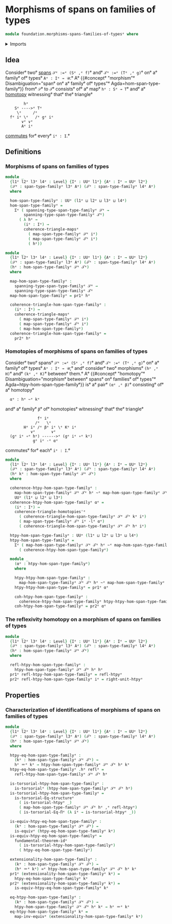 # Morphisms of spans on families of types

```agda
module foundation.morphisms-spans-families-of-typesᵉ where
```

<details><summary>Imports</summary>

```agda
open import foundation.commuting-triangles-of-homotopiesᵉ
open import foundation.dependent-pair-typesᵉ
open import foundation.equality-dependent-function-typesᵉ
open import foundation.fundamental-theorem-of-identity-typesᵉ
open import foundation.homotopy-inductionᵉ
open import foundation.spans-families-of-typesᵉ
open import foundation.structure-identity-principleᵉ
open import foundation.universe-levelsᵉ
open import foundation.whiskering-homotopies-compositionᵉ

open import foundation-core.commuting-triangles-of-mapsᵉ
open import foundation-core.equivalencesᵉ
open import foundation-core.homotopiesᵉ
open import foundation-core.identity-typesᵉ
open import foundation-core.torsorial-type-familiesᵉ
```

</details>

## Idea

Considerᵉ twoᵉ [spans](foundation.spans-families-of-types.mdᵉ) `𝒮ᵉ :=ᵉ (Sᵉ ,ᵉ f)`ᵉ andᵉ
`𝒯ᵉ :=ᵉ (Tᵉ ,ᵉ g)`ᵉ onᵉ aᵉ familyᵉ ofᵉ typesᵉ `Aᵉ : Iᵉ → 𝒰`.ᵉ Aᵉ
{{#conceptᵉ "morphism"ᵉ Disambiguation="spanᵉ onᵉ aᵉ familyᵉ ofᵉ types"ᵉ Agda=hom-span-type-familyᵉ}}
fromᵉ `𝒮`ᵉ to `𝒯`ᵉ consistsᵉ ofᵉ aᵉ mapᵉ `hᵉ : Sᵉ → T`ᵉ andᵉ aᵉ
[homotopy](foundation-core.homotopies.mdᵉ) witnessingᵉ thatᵉ theᵉ triangleᵉ

```text
        hᵉ
    Sᵉ ---->ᵉ Tᵉ
     \ᵉ     /ᵉ
  fᵉ iᵉ \ᵉ   /ᵉ gᵉ iᵉ
       ∨ᵉ ∨ᵉ
       Aᵉ iᵉ
```

[commutes](foundation-core.commuting-triangles-of-maps.mdᵉ) forᵉ everyᵉ `iᵉ : I`.ᵉ

## Definitions

### Morphisms of spans on families of types

```agda
module _
  {l1ᵉ l2ᵉ l3ᵉ l4ᵉ : Level} {Iᵉ : UUᵉ l1ᵉ} {Aᵉ : Iᵉ → UUᵉ l2ᵉ}
  (𝒮ᵉ : span-type-familyᵉ l3ᵉ Aᵉ) (𝒯ᵉ : span-type-familyᵉ l4ᵉ Aᵉ)
  where

  hom-span-type-familyᵉ : UUᵉ (l1ᵉ ⊔ l2ᵉ ⊔ l3ᵉ ⊔ l4ᵉ)
  hom-span-type-familyᵉ =
    Σᵉ ( spanning-type-span-type-familyᵉ 𝒮ᵉ →
        spanning-type-span-type-familyᵉ 𝒯ᵉ)
      ( λ hᵉ →
        (iᵉ : Iᵉ) →
        coherence-triangle-mapsᵉ
          ( map-span-type-familyᵉ 𝒮ᵉ iᵉ)
          ( map-span-type-familyᵉ 𝒯ᵉ iᵉ)
          ( hᵉ))

module _
  {l1ᵉ l2ᵉ l3ᵉ l4ᵉ : Level} {Iᵉ : UUᵉ l1ᵉ} {Aᵉ : Iᵉ → UUᵉ l2ᵉ}
  (𝒮ᵉ : span-type-familyᵉ l3ᵉ Aᵉ) (𝒯ᵉ : span-type-familyᵉ l4ᵉ Aᵉ)
  (hᵉ : hom-span-type-familyᵉ 𝒮ᵉ 𝒯ᵉ)
  where

  map-hom-span-type-familyᵉ :
    spanning-type-span-type-familyᵉ 𝒮ᵉ →
    spanning-type-span-type-familyᵉ 𝒯ᵉ
  map-hom-span-type-familyᵉ = pr1ᵉ hᵉ

  coherence-triangle-hom-span-type-familyᵉ :
    (iᵉ : Iᵉ) →
    coherence-triangle-mapsᵉ
      ( map-span-type-familyᵉ 𝒮ᵉ iᵉ)
      ( map-span-type-familyᵉ 𝒯ᵉ iᵉ)
      ( map-hom-span-type-familyᵉ)
  coherence-triangle-hom-span-type-familyᵉ =
    pr2ᵉ hᵉ
```

### Homotopies of morphisms of spans on families of types

Considerᵉ twoᵉ spansᵉ `𝒮ᵉ :=ᵉ (Sᵉ ,ᵉ f)`ᵉ andᵉ `𝒯ᵉ :=ᵉ (Tᵉ ,ᵉ g)`ᵉ onᵉ aᵉ familyᵉ ofᵉ typesᵉ
`Aᵉ : Iᵉ → 𝒰`,ᵉ andᵉ considerᵉ twoᵉ morphismsᵉ `(hᵉ ,ᵉ H)`ᵉ andᵉ `(kᵉ ,ᵉ K)`ᵉ betweenᵉ them.ᵉ Aᵉ
{{#conceptᵉ "homotopy"ᵉ Disambiguation="morphismᵉ betweenᵉ spansᵉ onᵉ familiesᵉ ofᵉ types"ᵉ Agda=htpy-hom-span-type-familyᵉ}}
isᵉ aᵉ pairᵉ `(αᵉ ,ᵉ β)`ᵉ consistingᵉ ofᵉ aᵉ homotopyᵉ

```text
  αᵉ : hᵉ ~ᵉ kᵉ
```

andᵉ aᵉ familyᵉ `β`ᵉ ofᵉ homotopiesᵉ witnessingᵉ thatᵉ theᵉ triangleᵉ

```text
              fᵉ iᵉ
             /ᵉ   \ᵉ
        Hᵉ iᵉ /ᵉ βᵉ iᵉ \ᵉ Kᵉ iᵉ
           ∨ᵉ       ∨ᵉ
  (gᵉ iᵉ ∘ᵉ hᵉ) ------>ᵉ (gᵉ iᵉ ∘ᵉ kᵉ)
            gᵉ iᵉ ·ᵉ αᵉ
```

commutesᵉ forᵉ eachᵉ `iᵉ : I`.ᵉ

```agda
module _
  {l1ᵉ l2ᵉ l3ᵉ l4ᵉ : Level} {Iᵉ : UUᵉ l1ᵉ} {Aᵉ : Iᵉ → UUᵉ l2ᵉ}
  (𝒮ᵉ : span-type-familyᵉ l3ᵉ Aᵉ) (𝒯ᵉ : span-type-familyᵉ l4ᵉ Aᵉ)
  (hᵉ kᵉ : hom-span-type-familyᵉ 𝒮ᵉ 𝒯ᵉ)
  where

  coherence-htpy-hom-span-type-familyᵉ :
    map-hom-span-type-familyᵉ 𝒮ᵉ 𝒯ᵉ hᵉ ~ᵉ map-hom-span-type-familyᵉ 𝒮ᵉ 𝒯ᵉ kᵉ →
    UUᵉ (l1ᵉ ⊔ l2ᵉ ⊔ l3ᵉ)
  coherence-htpy-hom-span-type-familyᵉ αᵉ =
    (iᵉ : Iᵉ) →
    coherence-triangle-homotopies'ᵉ
      ( coherence-triangle-hom-span-type-familyᵉ 𝒮ᵉ 𝒯ᵉ kᵉ iᵉ)
      ( map-span-type-familyᵉ 𝒯ᵉ iᵉ ·lᵉ αᵉ)
      ( coherence-triangle-hom-span-type-familyᵉ 𝒮ᵉ 𝒯ᵉ hᵉ iᵉ)

  htpy-hom-span-type-familyᵉ : UUᵉ (l1ᵉ ⊔ l2ᵉ ⊔ l3ᵉ ⊔ l4ᵉ)
  htpy-hom-span-type-familyᵉ =
    Σᵉ ( map-hom-span-type-familyᵉ 𝒮ᵉ 𝒯ᵉ hᵉ ~ᵉ map-hom-span-type-familyᵉ 𝒮ᵉ 𝒯ᵉ kᵉ)
      ( coherence-htpy-hom-span-type-familyᵉ)

  module _
    (αᵉ : htpy-hom-span-type-familyᵉ)
    where

    htpy-htpy-hom-span-type-familyᵉ :
      map-hom-span-type-familyᵉ 𝒮ᵉ 𝒯ᵉ hᵉ ~ᵉ map-hom-span-type-familyᵉ 𝒮ᵉ 𝒯ᵉ kᵉ
    htpy-htpy-hom-span-type-familyᵉ = pr1ᵉ αᵉ

    coh-htpy-hom-span-type-familyᵉ :
      coherence-htpy-hom-span-type-familyᵉ htpy-htpy-hom-span-type-familyᵉ
    coh-htpy-hom-span-type-familyᵉ = pr2ᵉ αᵉ
```

### The reflexivity homotopy on a morphism of spans on families of types

```agda
module _
  {l1ᵉ l2ᵉ l3ᵉ l4ᵉ : Level} {Iᵉ : UUᵉ l1ᵉ} {Aᵉ : Iᵉ → UUᵉ l2ᵉ}
  (𝒮ᵉ : span-type-familyᵉ l3ᵉ Aᵉ) (𝒯ᵉ : span-type-familyᵉ l4ᵉ Aᵉ)
  (hᵉ : hom-span-type-familyᵉ 𝒮ᵉ 𝒯ᵉ)
  where

  refl-htpy-hom-span-type-familyᵉ :
    htpy-hom-span-type-familyᵉ 𝒮ᵉ 𝒯ᵉ hᵉ hᵉ
  pr1ᵉ refl-htpy-hom-span-type-familyᵉ = refl-htpyᵉ
  pr2ᵉ refl-htpy-hom-span-type-familyᵉ iᵉ = right-unit-htpyᵉ
```

## Properties

### Characterization of identifications of morphisms of spans on families of types

```agda
module _
  {l1ᵉ l2ᵉ l3ᵉ l4ᵉ : Level} {Iᵉ : UUᵉ l1ᵉ} {Aᵉ : Iᵉ → UUᵉ l2ᵉ}
  (𝒮ᵉ : span-type-familyᵉ l3ᵉ Aᵉ) (𝒯ᵉ : span-type-familyᵉ l4ᵉ Aᵉ)
  (hᵉ : hom-span-type-familyᵉ 𝒮ᵉ 𝒯ᵉ)
  where

  htpy-eq-hom-span-type-familyᵉ :
    (kᵉ : hom-span-type-familyᵉ 𝒮ᵉ 𝒯ᵉ) →
    hᵉ ＝ᵉ kᵉ → htpy-hom-span-type-familyᵉ 𝒮ᵉ 𝒯ᵉ hᵉ kᵉ
  htpy-eq-hom-span-type-familyᵉ .hᵉ reflᵉ =
    refl-htpy-hom-span-type-familyᵉ 𝒮ᵉ 𝒯ᵉ hᵉ

  is-torsorial-htpy-hom-span-type-familyᵉ :
    is-torsorialᵉ (htpy-hom-span-type-familyᵉ 𝒮ᵉ 𝒯ᵉ hᵉ)
  is-torsorial-htpy-hom-span-type-familyᵉ =
    is-torsorial-Eq-structureᵉ
      ( is-torsorial-htpyᵉ _)
      ( map-hom-span-type-familyᵉ 𝒮ᵉ 𝒯ᵉ hᵉ ,ᵉ refl-htpyᵉ)
      ( is-torsorial-Eq-Πᵉ (λ iᵉ → is-torsorial-htpyᵉ _))

  is-equiv-htpy-eq-hom-span-type-familyᵉ :
    (kᵉ : hom-span-type-familyᵉ 𝒮ᵉ 𝒯ᵉ) →
    is-equivᵉ (htpy-eq-hom-span-type-familyᵉ kᵉ)
  is-equiv-htpy-eq-hom-span-type-familyᵉ =
    fundamental-theorem-idᵉ
      ( is-torsorial-htpy-hom-span-type-familyᵉ)
      ( htpy-eq-hom-span-type-familyᵉ)

  extensionality-hom-span-type-familyᵉ :
    (kᵉ : hom-span-type-familyᵉ 𝒮ᵉ 𝒯ᵉ) →
    (hᵉ ＝ᵉ kᵉ) ≃ᵉ htpy-hom-span-type-familyᵉ 𝒮ᵉ 𝒯ᵉ hᵉ kᵉ
  pr1ᵉ (extensionality-hom-span-type-familyᵉ kᵉ) =
    htpy-eq-hom-span-type-familyᵉ kᵉ
  pr2ᵉ (extensionality-hom-span-type-familyᵉ kᵉ) =
    is-equiv-htpy-eq-hom-span-type-familyᵉ kᵉ

  eq-htpy-hom-span-type-familyᵉ :
    (kᵉ : hom-span-type-familyᵉ 𝒮ᵉ 𝒯ᵉ) →
    htpy-hom-span-type-familyᵉ 𝒮ᵉ 𝒯ᵉ hᵉ kᵉ → hᵉ ＝ᵉ kᵉ
  eq-htpy-hom-span-type-familyᵉ kᵉ =
    map-inv-equivᵉ (extensionality-hom-span-type-familyᵉ kᵉ)
```